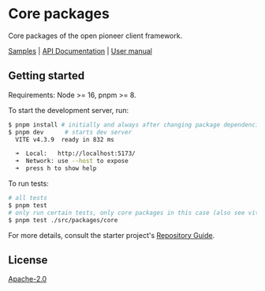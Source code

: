 # Core packages

Core packages of the open pioneer client framework.

[Samples](https://open-pioneer.github.io/demo/core-packages/) | [API Documentation](https://open-pioneer.github.io/demo/core-packages/docs/) | [User manual](https://github.com/open-pioneer/starter/tree/main/docs)

## Getting started

Requirements: Node >= 16, pnpm >= 8.

To start the development server, run:

```bash
$ pnpm install # initially and always after changing package dependencies
$ pnpm dev      # starts dev server
  VITE v4.3.9  ready in 832 ms

  ➜  Local:   http://localhost:5173/
  ➜  Network: use --host to expose
  ➜  press h to show help
```

To run tests:

```bash
# all tests
$ pnpm test
# only run certain tests, only core packages in this case (also see vitest docs)
$ pnpm test ./src/packages/core
```

For more details, consult the starter project's [Repository Guide](https://github.com/open-pioneer/starter/blob/main/docs/RepositoryGuide.md).

## License

[Apache-2.0](https://www.apache.org/licenses/LICENSE-2.0)

